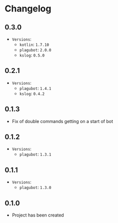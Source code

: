 # Changelog

## 0.3.0

* `Versions`:
  * `kotlin`: `1.7.10`
  * `plagubot`: `2.0.0`
  * `kslog`: `0.5.0`

## 0.2.1

* `Versions`:
  * `plagubot`: `1.4.1`
  * `kslog`: `0.4.2`

## 0.1.3

* Fix of double commands getting on a start of bot

## 0.1.2

* `Versions`:
  * `plagubot`: `1.3.1`

## 0.1.1

* `Versions`:
  * `plagubot`: `1.3.0`

## 0.1.0

* Project has been created
